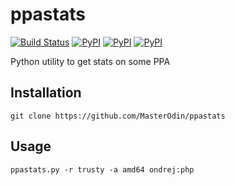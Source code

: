 ppastats
========
[![Build Status](https://travis-ci.org/Submitty/AnalysisTools.svg?branch=master)](https://travis-ci.org/Submitty/AnalysisTools) 
[![PyPI](https://img.shields.io/pypi/v/ppastats.svg?maxAge=2592000)](https://pypi.python.org/pypi/ppastats) 
[![PyPI](https://img.shields.io/pypi/l/ppastats.svg?maxAge=2592000)](https://pypi.python.org/pypi/ppastats) 
[![PyPI](https://img.shields.io/pypi/pyversions/ppastats.svg?maxAge=2592000)](https://pypi.python.org/pypi/ppastats)

Python utility to get stats on some PPA

## Installation
```
git clone https://github.com/MasterOdin/ppastats
```

## Usage
```
ppastats.py -r trusty -a amd64 ondrej:php
```